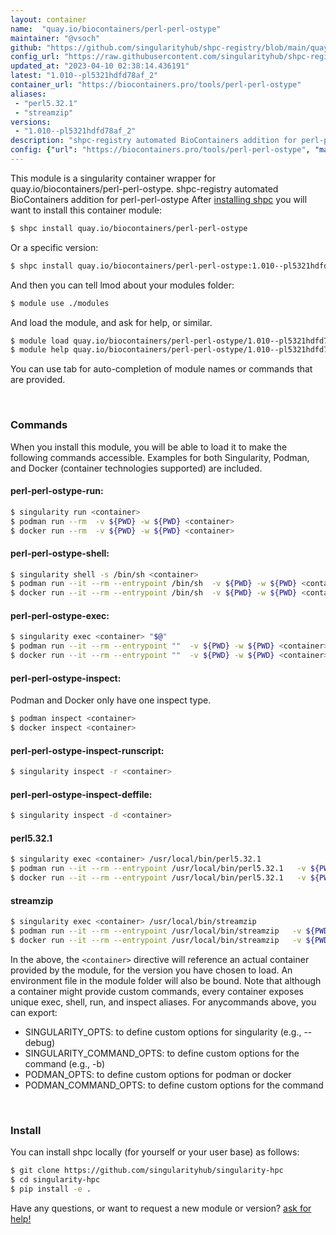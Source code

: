 ```yaml
---
layout: container
name:  "quay.io/biocontainers/perl-perl-ostype"
maintainer: "@vsoch"
github: "https://github.com/singularityhub/shpc-registry/blob/main/quay.io/biocontainers/perl-perl-ostype/container.yaml"
config_url: "https://raw.githubusercontent.com/singularityhub/shpc-registry/main/quay.io/biocontainers/perl-perl-ostype/container.yaml"
updated_at: "2023-04-10 02:38:14.436191"
latest: "1.010--pl5321hdfd78af_2"
container_url: "https://biocontainers.pro/tools/perl-perl-ostype"
aliases:
 - "perl5.32.1"
 - "streamzip"
versions:
 - "1.010--pl5321hdfd78af_2"
description: "shpc-registry automated BioContainers addition for perl-perl-ostype"
config: {"url": "https://biocontainers.pro/tools/perl-perl-ostype", "maintainer": "@vsoch", "description": "shpc-registry automated BioContainers addition for perl-perl-ostype", "latest": {"1.010--pl5321hdfd78af_2": "sha256:8cbf3e41fb5a0f1c0fa498d9a094da2589650f0371ef039badacfd12e8a972cd"}, "tags": {"1.010--pl5321hdfd78af_2": "sha256:8cbf3e41fb5a0f1c0fa498d9a094da2589650f0371ef039badacfd12e8a972cd"}, "docker": "quay.io/biocontainers/perl-perl-ostype", "aliases": {"perl5.32.1": "/usr/local/bin/perl5.32.1", "streamzip": "/usr/local/bin/streamzip"}}
---
```


This module is a singularity container wrapper for quay.io/biocontainers/perl-perl-ostype.
shpc-registry automated BioContainers addition for perl-perl-ostype
After [installing shpc](#install) you will want to install this container module:


```bash
$ shpc install quay.io/biocontainers/perl-perl-ostype
```

Or a specific version:

```bash
$ shpc install quay.io/biocontainers/perl-perl-ostype:1.010--pl5321hdfd78af_2
```

And then you can tell lmod about your modules folder:

```bash
$ module use ./modules
```

And load the module, and ask for help, or similar.

```bash
$ module load quay.io/biocontainers/perl-perl-ostype/1.010--pl5321hdfd78af_2
$ module help quay.io/biocontainers/perl-perl-ostype/1.010--pl5321hdfd78af_2
```

You can use tab for auto-completion of module names or commands that are provided.

<br>

### Commands

When you install this module, you will be able to load it to make the following commands accessible.
Examples for both Singularity, Podman, and Docker (container technologies supported) are included.

#### perl-perl-ostype-run:

```bash
$ singularity run <container>
$ podman run --rm  -v ${PWD} -w ${PWD} <container>
$ docker run --rm  -v ${PWD} -w ${PWD} <container>
```

#### perl-perl-ostype-shell:

```bash
$ singularity shell -s /bin/sh <container>
$ podman run --it --rm --entrypoint /bin/sh  -v ${PWD} -w ${PWD} <container>
$ docker run --it --rm --entrypoint /bin/sh  -v ${PWD} -w ${PWD} <container>
```

#### perl-perl-ostype-exec:

```bash
$ singularity exec <container> "$@"
$ podman run --it --rm --entrypoint ""  -v ${PWD} -w ${PWD} <container> "$@"
$ docker run --it --rm --entrypoint ""  -v ${PWD} -w ${PWD} <container> "$@"
```

#### perl-perl-ostype-inspect:

Podman and Docker only have one inspect type.

```bash
$ podman inspect <container>
$ docker inspect <container>
```

#### perl-perl-ostype-inspect-runscript:

```bash
$ singularity inspect -r <container>
```

#### perl-perl-ostype-inspect-deffile:

```bash
$ singularity inspect -d <container>
```


#### perl5.32.1

```bash
$ singularity exec <container> /usr/local/bin/perl5.32.1
$ podman run --it --rm --entrypoint /usr/local/bin/perl5.32.1   -v ${PWD} -w ${PWD} <container> -c " $@"
$ docker run --it --rm --entrypoint /usr/local/bin/perl5.32.1   -v ${PWD} -w ${PWD} <container> -c " $@"
```


#### streamzip

```bash
$ singularity exec <container> /usr/local/bin/streamzip
$ podman run --it --rm --entrypoint /usr/local/bin/streamzip   -v ${PWD} -w ${PWD} <container> -c " $@"
$ docker run --it --rm --entrypoint /usr/local/bin/streamzip   -v ${PWD} -w ${PWD} <container> -c " $@"
```



In the above, the `<container>` directive will reference an actual container provided
by the module, for the version you have chosen to load. An environment file in the
module folder will also be bound. Note that although a container
might provide custom commands, every container exposes unique exec, shell, run, and
inspect aliases. For anycommands above, you can export:

 - SINGULARITY_OPTS: to define custom options for singularity (e.g., --debug)
 - SINGULARITY_COMMAND_OPTS: to define custom options for the command (e.g., -b)
 - PODMAN_OPTS: to define custom options for podman or docker
 - PODMAN_COMMAND_OPTS: to define custom options for the command

<br>

### Install

You can install shpc locally (for yourself or your user base) as follows:

```bash
$ git clone https://github.com/singularityhub/singularity-hpc
$ cd singularity-hpc
$ pip install -e .
```

Have any questions, or want to request a new module or version? [ask for help!](https://github.com/singularityhub/singularity-hpc/issues)
